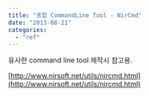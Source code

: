 ```yaml
---
title: "종합 CommandLine Tool - NirCmd"
date: "2013-08-21"
categories: 
  - "ref"
---
```


유사한 command line tool 제작시 참고용.

[http://www.nirsoft.net/utils/nircmd.html](http://www.nirsoft.net/utils/nircmd.html)
